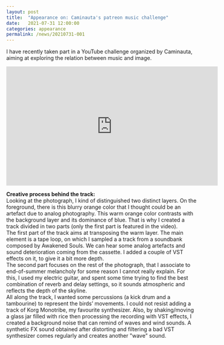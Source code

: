 ```yaml
---
layout: post
title:  "Appearance on: Caminauta's patreon music challenge"
date:   2021-07-31 12:00:00
categories: appearance
permalink: /news/20210731-001
---
```


I have recently taken part in a YouTube challenge organized by Caminauta, aiming at exploring the relation between music and image. <!--more-->

<iframe width="560" height="315" src="https://www.youtube.com/embed/AAxtYXf-0zI?controls=0" title="YouTube video player" frameborder="0" allow="accelerometer; autoplay; clipboard-write; encrypted-media; gyroscope; picture-in-picture" allowfullscreen></iframe>

<b>Creative process behind the track:</b><br/>
Looking at the photograph, I kind of distinguished two distinct layers. On the foreground, there is this blurry orange color that I thought could be an artefact due to analog photography. This warm orange color contrasts with the background layer and its dominance of blue. That is why I created a track divided in two parts (only the first part is featured in the video).<br/>
The first part of the track aims at transposing the warm layer. The main element is a tape loop, on which I sampled a a track from a soundbank composed by Awakened Souls. We can hear some analog artefacts and sound deterioration coming from the cassette. I added a couple of VST effects on it, to give it a bit more depth. <br/>
The second part focuses on the rest of the photograph, that I associate to end-of-summer melancholy for some reason I cannot really explain. For this, I used my electric guitar, and spent some time trying to find the best combination of reverb and delay settings, so it sounds atmospheric and reflects the depth of the skyline.<br/>
All along the track, I wanted some percussions (a kick drum and a tambourine) to represent the birds’ movements. I could not resist adding a track of Korg Monotribe, my favourite synthesizer. Also, by shaking/moving a glass jar filled with rice then processing the recording with VST effects, I created a background noise that can remind of waves and wind sounds. A synthetic FX sound obtained after distorting and filtering a bad VST synthesizer comes regularly and creates another "wave" sound.
